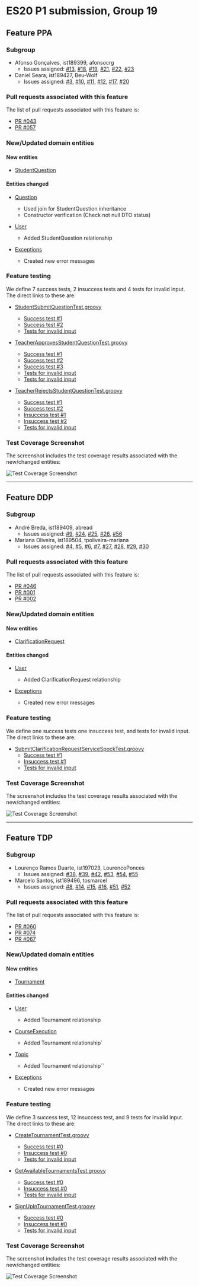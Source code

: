 # ES20 P1 submission, Group 19

## Feature PPA

### Subgroup
 - Afonso Gonçalves, ist189399, afonsocrg
   + Issues assigned: [#13](https://github.com/tecnico-softeng/es20al_19-project/issues/13), [#18](https://github.com/tecnico-softeng/es20al_19-project/issues/18), [#19](https://github.com/tecnico-softeng/es20al_19-project/issues/19), [#21](https://github.com/tecnico-softeng/es20al_19-project/issues/21), [#22](https://github.com/tecnico-softeng/es20al_19-project/issues/22), [#23](https://github.com/tecnico-softeng/es20al_19-project/issues/23)
 - Daniel Seara, ist189427, Beu-Wolf
   + Issues assigned: [#3](https://github.com/tecnico-softeng/es20al_19-project/issues/3), [#10](https://github.com/tecnico-softeng/es20al_19-project/issues/10), [#11](https://github.com/tecnico-softeng/es20al_19-project/issues/11), [#12](https://github.com/tecnico-softeng/es20al_19-project/issues/12), [#17](https://github.com/tecnico-softeng/es20al_19-project/issues/17), [#20](https://github.com/tecnico-softeng/es20al_19-project/issues/20)
 
### Pull requests associated with this feature

The list of pull requests associated with this feature is:

 - [PR #043](https://github.com/tecnico-softeng/es20al_19-project/pull/43)
 - [PR #057](https://github.com/tecnico-softeng/es20al_19-project/pull/57)


### New/Updated domain entities

#### New entities
 - [StudentQuestion](https://github.com/tecnico-softeng/es20al_19-project/blob/develop/backend/src/main/java/pt/ulisboa/tecnico/socialsoftware/tutor/question/domain/StudentQuestion.java)

#### Entities changed
 - [Question](https://github.com/tecnico-softeng/es20al_19-project/blob/develop/backend/src/main/java/pt/ulisboa/tecnico/socialsoftware/tutor/question/domain/Question.java)
   + Used join for StudentQuestion inheritance
   + Constructor verification (Check not null DTO status)

 - [User](https://github.com/tecnico-softeng/es20al_19-project/blob/develop/backend/src/main/java/pt/ulisboa/tecnico/socialsoftware/tutor/user/User.java)
   + Added StudentQuestion relationship

 - [Exceptions](https://github.com/tecnico-softeng/es20al_19-project/blob/develop/backend/src/main/java/pt/ulisboa/tecnico/socialsoftware/tutor/exceptions/ErrorMessage.java)
   + Created new error messages
 
### Feature testing

We define 7 success tests, 2 insuccess tests and 4 tests for invalid input. The direct links to these are:

 - [StudentSubmitQuestionTest.groovy](https://github.com/tecnico-softeng/es20al_19-project/blob/develop/backend/src/test/groovy/pt/ulisboa/tecnico/socialsoftware/tutor/studentquestion/service/StudentSubmitQuestionTest.groovy)
    + [Success test #1](https://github.com/tecnico-softeng/es20al_19-project/blob/c9b6db986f9d7923d8c04a68b2b62bf10d946918/backend/src/test/groovy/pt/ulisboa/tecnico/socialsoftware/tutor/studentquestion/service/StudentSubmitQuestionTest.groovy#L135)
    + [Success test #2](https://github.com/tecnico-softeng/es20al_19-project/blob/c9b6db986f9d7923d8c04a68b2b62bf10d946918/backend/src/test/groovy/pt/ulisboa/tecnico/socialsoftware/tutor/studentquestion/service/StudentSubmitQuestionTest.groovy#L195)
    + [Tests for invalid input](https://github.com/tecnico-softeng/es20al_19-project/blob/c9b6db986f9d7923d8c04a68b2b62bf10d946918/backend/src/test/groovy/pt/ulisboa/tecnico/socialsoftware/tutor/studentquestion/service/StudentSubmitQuestionTest.groovy#L76)


 - [TeacherApprovesStudentQuestionTest.groovy](https://github.com/tecnico-softeng/es20al_19-project/blob/develop/backend/src/test/groovy/pt/ulisboa/tecnico/socialsoftware/tutor/studentquestion/service/TeacherApprovesStudentQuestionTest.groovy)
    + [Success test #1](https://github.com/tecnico-softeng/es20al_19-project/blob/c9b6db986f9d7923d8c04a68b2b62bf10d946918/backend/src/test/groovy/pt/ulisboa/tecnico/socialsoftware/tutor/studentquestion/service/TeacherApprovesStudentQuestionTest.groovy#L98)
    + [Success test #2](https://github.com/tecnico-softeng/es20al_19-project/blob/c9b6db986f9d7923d8c04a68b2b62bf10d946918/backend/src/test/groovy/pt/ulisboa/tecnico/socialsoftware/tutor/studentquestion/service/TeacherApprovesStudentQuestionTest.groovy#L109)
    + [Success test #3](https://github.com/tecnico-softeng/es20al_19-project/blob/c9b6db986f9d7923d8c04a68b2b62bf10d946918/backend/src/test/groovy/pt/ulisboa/tecnico/socialsoftware/tutor/studentquestion/service/TeacherApprovesStudentQuestionTest.groovy#L138)
    + [Tests for invalid input](https://github.com/tecnico-softeng/es20al_19-project/blob/c9b6db986f9d7923d8c04a68b2b62bf10d946918/backend/src/test/groovy/pt/ulisboa/tecnico/socialsoftware/tutor/studentquestion/service/TeacherApprovesStudentQuestionTest.groovy#L120)
    + [Tests for invalid input](https://github.com/tecnico-softeng/es20al_19-project/blob/c9b6db986f9d7923d8c04a68b2b62bf10d946918/backend/src/test/groovy/pt/ulisboa/tecnico/socialsoftware/tutor/studentquestion/service/TeacherApprovesStudentQuestionTest.groovy#L157)


 - [TeacherRejectsStudentQuestionTest.groovy](https://github.com/tecnico-softeng/es20al_19-project/blob/develop/backend/src/test/groovy/pt/ulisboa/tecnico/socialsoftware/tutor/studentquestion/service/TeacherRejectsStudentQuestionTest.groovy)
    + [Success test #1](https://github.com/tecnico-softeng/es20al_19-project/blob/c9b6db986f9d7923d8c04a68b2b62bf10d946918/backend/src/test/groovy/pt/ulisboa/tecnico/socialsoftware/tutor/studentquestion/service/TeacherRejectsStudentQuestionTest.groovy#L100)
    + [Success test #2](https://github.com/tecnico-softeng/es20al_19-project/blob/c9b6db986f9d7923d8c04a68b2b62bf10d946918/backend/src/test/groovy/pt/ulisboa/tecnico/socialsoftware/tutor/studentquestion/service/TeacherRejectsStudentQuestionTest.groovy#L146)
    + [Insuccess test #1](https://github.com/tecnico-softeng/es20al_19-project/blob/c9b6db986f9d7923d8c04a68b2b62bf10d946918/backend/src/test/groovy/pt/ulisboa/tecnico/socialsoftware/tutor/studentquestion/service/TeacherRejectsStudentQuestionTest.groovy#L131)
    + [Insuccess test #2](https://github.com/tecnico-softeng/es20al_19-project/blob/c9b6db986f9d7923d8c04a68b2b62bf10d946918/backend/src/test/groovy/pt/ulisboa/tecnico/socialsoftware/tutor/studentquestion/service/TeacherRejectsStudentQuestionTest.groovy#L160)
    + [Tests for invalid input](https://github.com/tecnico-softeng/es20al_19-project/blob/c9b6db986f9d7923d8c04a68b2b62bf10d946918/backend/src/test/groovy/pt/ulisboa/tecnico/socialsoftware/tutor/studentquestion/service/TeacherRejectsStudentQuestionTest.groovy#L112)




### Test Coverage Screenshot

The screenshot includes the test coverage results associated with the new/changed entities:

![Test Coverage Screenshot](http://web.tecnico.ulisboa.pt/~ist189427/PpAcoverage.png)

---

## Feature DDP

### Subgroup
 - André Breda, ist189409, abread
   + Issues assigned: [#9](https://github.com/tecnico-softeng/es20al_19-project/issues/9), [#24](https://github.com/tecnico-softeng/es20al_19-project/issues/24), [#25](https://github.com/tecnico-softeng/es20al_19-project/issues/25), [#26](https://github.com/tecnico-softeng/es20al_19-project/issues/26), [#56](https://github.com/tecnico-softeng/es20al_19-project/issues/56)
 - Mariana Oliveira, ist189504, tpoliveira-mariana
    + Issues assigned: [#4](https://github.com/tecnico-softeng/es20al_19-project/issues/4), [#5](https://github.com/tecnico-softeng/es20al_19-project/issues/5), [#6](https://github.com/tecnico-softeng/es20al_19-project/issues/6), [#7](https://github.com/tecnico-softeng/es20al_19-project/issues/7), [#27](https://github.com/tecnico-softeng/es20al_19-project/issues/27), [#28](https://github.com/tecnico-softeng/es20al_19-project/issues/28), [#29](https://github.com/tecnico-softeng/es20al_19-project/issues/29), [#30](https://github.com/tecnico-softeng/es20al_19-project/issues/30)
   
 
### Pull requests associated with this feature

The list of pull requests associated with this feature is:

 - [PR #046](https://github.com/tecnico-softeng/es20al_19-project/pull/46)
 - [PR #001](https://github.com)
 - [PR #002](https://github.com)


### New/Updated domain entities

#### New entities
 - [ClarificationRequest](https://github.com/tecnico-softeng/es20al_19-project/blob/develop/backend/src/main/java/pt/ulisboa/tecnico/socialsoftware/tutor/clarification/domain/ClarificationRequest.java)

#### Entities changed
 - [User](https://github.com/tecnico-softeng/es20al_19-project/blob/develop/backend/src/main/java/pt/ulisboa/tecnico/socialsoftware/tutor/user/User.java)
   + Added ClarificationRequest relationship

 - [Exceptions](https://github.com/tecnico-softeng/es20al_19-project/blob/develop/backend/src/main/java/pt/ulisboa/tecnico/socialsoftware/tutor/exceptions/ErrorMessage.java)
   + Created new error messages
 
### Feature testing

We define one success tests one insuccess test, and tests for invalid input. The direct links to these are:

 - [SubmitClarificationRequestServiceSpockTest.groovy](https://github.com/tecnico-softeng/es20al_19-project/blob/develop/backend/src/test/groovy/pt/ulisboa/tecnico/socialsoftware/tutor/clarification/service/SubmitClarificationRequestServiceSpockTest.groovy)
    + [Success test #1](https://github.com/tecnico-softeng/es20al_19-project/blob/c9b6db986f9d7923d8c04a68b2b62bf10d946918/backend/src/test/groovy/pt/ulisboa/tecnico/socialsoftware/tutor/clarification/service/SubmitClarificationRequestServiceSpockTest.groovy#L149)
    + [Insuccess test #1](https://github.com/tecnico-softeng/es20al_19-project/blob/c9b6db986f9d7923d8c04a68b2b62bf10d946918/backend/src/test/groovy/pt/ulisboa/tecnico/socialsoftware/tutor/clarification/service/SubmitClarificationRequestServiceSpockTest.groovy#L167)
    + [Tests for invalid input](https://github.com/tecnico-softeng/es20al_19-project/blob/c9b6db986f9d7923d8c04a68b2b62bf10d946918/backend/src/test/groovy/pt/ulisboa/tecnico/socialsoftware/tutor/clarification/service/SubmitClarificationRequestServiceSpockTest.groovy#L186)


### Test Coverage Screenshot

The screenshot includes the test coverage results associated with the new/changed entities:

![Test Coverage Screenshot](https://web.tecnico.ulisboa.pt/~joaofernandoferreira/1920/ES/coverage_ex1.png)


---


## Feature TDP

### Subgroup
 - Lourenço Ramos Duarte, ist197023, LourencoPonces
   + Issues assigned: [#38](https://github.com/tecnico-softeng/es20al_19-project/issues/38), [#39](https://github.com/tecnico-softeng/es20al_19-project/issues/39), [#42](https://github.com/tecnico-softeng/es20al_19-project/issues/42), [#53](https://github.com/tecnico-softeng/es20al_19-project/issues/53), [#54](https://github.com/tecnico-softeng/es20al_19-project/issues/54), [#55](https://github.com/tecnico-softeng/es20al_19-project/issues/55)
 - Marcelo Santos, ist189496, tosmarcel
   + Issues assigned: [#8](https://github.com/tecnico-softeng/es20al_19-project/issues/8), [#14](https://github.com/tecnico-softeng/es20al_19-project/issues/14), [#15](https://github.com/tecnico-softeng/es20al_19-project/issues/15), [#16](https://github.com/tecnico-softeng/es20al_19-project/issues/16), [#51](https://github.com/tecnico-softeng/es20al_19-project/issues/51), [#52](https://github.com/tecnico-softeng/es20al_19-project/issues/52)
 
### Pull requests associated with this feature

The list of pull requests associated with this feature is:

 - [PR #060](https://github.com/tecnico-softeng/es20al_19-project/pull/60)
 - [PR #074](https://github.com/tecnico-softeng/es20al_19-project/pull/74)
 - [PR #067](https://github.com/tecnico-softeng/es20al_19-project/pull/67)
 

### New/Updated domain entities

#### New entities
 - [Tournament](https://github.com/tecnico-softeng/es20al_19-project/blob/develop/backend/src/main/java/pt/ulisboa/tecnico/socialsoftware/tutor/tournament/domain/Tournament.java)

#### Entities changed
 - [User](https://github.com/tecnico-softeng/es20al_19-project/blob/submission1/backend/src/main/java/pt/ulisboa/tecnico/socialsoftware/tutor/user/User.java)
   + Added Tournament relationship
   
 - [CourseExecution](https://github.com/tecnico-softeng/es20al_19-project/blob/submission1/backend/src/main/java/pt/ulisboa/tecnico/socialsoftware/tutor/course/CourseExecution.java)
   + Added Tournament relationship`
 
 - [Topic](https://github.com/tecnico-softeng/es20al_19-project/blob/submission1/backend/src/main/java/pt/ulisboa/tecnico/socialsoftware/tutor/question/domain/Topic.java)
   + Added Tournament relationship``
 
 - [Exceptions](https://github.com/tecnico-softeng/es20al_19-project/blob/develop/backend/src/main/java/pt/ulisboa/tecnico/socialsoftware/tutor/exceptions/ErrorMessage.java)
   + Created new error messages
 
### Feature testing

We define 3 success test, 12 insuccess test, and 9 tests for invalid input. The direct links to these are:

 - [CreateTournamentTest.groovy](https://github.com/tecnico-softeng/es20al_19-project/blob/293b3d33ecc20b306368b36396419963ea6e4236/backend/src/test/groovy/pt/ulisboa/tecnico/socialsoftware/tutor/tournament/service/CreateTournamentTest.groovy#L30)
    + [Success test #0](https://github.com/tecnico-softeng/es20al_19-project/blob/293b3d33ecc20b306368b36396419963ea6e4236/backend/src/test/groovy/pt/ulisboa/tecnico/socialsoftware/tutor/tournament/service/CreateTournamentTest.groovy#L126)
    + [Insuccess test #0]()
    + [Tests for invalid input]()
   
 - [GetAvailableTournamentsTest.groovy](https://github.com/tecnico-softeng/es20al_19-project/blob/293b3d33ecc20b306368b36396419963ea6e4236/backend/src/test/groovy/pt/ulisboa/tecnico/socialsoftware/tutor/tournament/service/GetAvailableTournamentsTest.groovy#L31)
    + [Success test #0](https://github.com/tecnico-softeng/es20al_19-project/blob/293b3d33ecc20b306368b36396419963ea6e4236/backend/src/test/groovy/pt/ulisboa/tecnico/socialsoftware/tutor/tournament/service/GetAvailableTournamentsTest.groovy#L127)
    + [Insuccess test #0]()
    + [Tests for invalid input]()

 - [SignUpInTournamentTest.groovy](https://github.com/tecnico-softeng/es20al_19-project/blob/293b3d33ecc20b306368b36396419963ea6e4236/backend/src/test/groovy/pt/ulisboa/tecnico/socialsoftware/tutor/tournament/service/SignUpInTournamentTest.groovy#L30)
    + [Success test #0](https://github.com/tecnico-softeng/es20al_19-project/blob/293b3d33ecc20b306368b36396419963ea6e4236/backend/src/test/groovy/pt/ulisboa/tecnico/socialsoftware/tutor/tournament/service/SignUpInTournamentTest.groovy#L108)
    + [Insuccess test #0]()
    + [Tests for invalid input]()

### Test Coverage Screenshot

The screenshot includes the test coverage results associated with the new/changed entities:

![Test Coverage Screenshot](http://web.tecnico.ulisboa.pt/ist189496/tournament_coverage.png)
